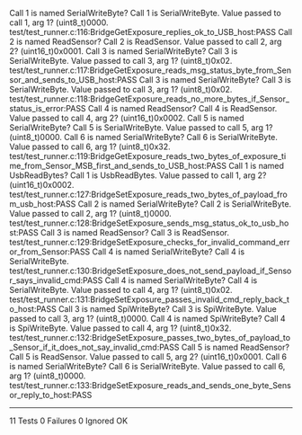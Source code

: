 Call 1 is named SerialWriteByte? Call 1 is SerialWriteByte.
Value passed to call 1, arg 1? (uint8_t)0000.
test/test_runner.c:116:BridgeGetExposure_replies_ok_to_USB_host:PASS
Call 2 is named ReadSensor? Call 2 is ReadSensor.
Value passed to call 2, arg 2? (uint16_t)0x0001.
Call 3 is named SerialWriteByte? Call 3 is SerialWriteByte.
Value passed to call 3, arg 1? (uint8_t)0x02.
test/test_runner.c:117:BridgeGetExposure_reads_msg_status_byte_from_Sensor_and_sends_to_USB_host:PASS
Call 3 is named SerialWriteByte? Call 3 is SerialWriteByte.
Value passed to call 3, arg 1? (uint8_t)0x02.
test/test_runner.c:118:BridgeGetExposure_reads_no_more_bytes_if_Sensor_status_is_error:PASS
Call 4 is named ReadSensor? Call 4 is ReadSensor.
Value passed to call 4, arg 2? (uint16_t)0x0002.
Call 5 is named SerialWriteByte? Call 5 is SerialWriteByte.
Value passed to call 5, arg 1? (uint8_t)0000.
Call 6 is named SerialWriteByte? Call 6 is SerialWriteByte.
Value passed to call 6, arg 1? (uint8_t)0x32.
test/test_runner.c:119:BridgeGetExposure_reads_two_bytes_of_exposure_time_from_Sensor_MSB_first_and_sends_to_USB_host:PASS
Call 1 is named UsbReadBytes? Call 1 is UsbReadBytes.
Value passed to call 1, arg 2? (uint16_t)0x0002.
test/test_runner.c:127:BridgeSetExposure_reads_two_bytes_of_payload_from_usb_host:PASS
Call 2 is named SerialWriteByte? Call 2 is SerialWriteByte.
Value passed to call 2, arg 1? (uint8_t)0000.
test/test_runner.c:128:BridgeSetExposure_sends_msg_status_ok_to_usb_host:PASS
Call 3 is named ReadSensor? Call 3 is ReadSensor.
test/test_runner.c:129:BridgeSetExposure_checks_for_invalid_command_error_from_Sensor:PASS
Call 4 is named SerialWriteByte? Call 4 is SerialWriteByte.
test/test_runner.c:130:BridgeSetExposure_does_not_send_payload_if_Sensor_says_invalid_cmd:PASS
Call 4 is named SerialWriteByte? Call 4 is SerialWriteByte.
Value passed to call 4, arg 1? (uint8_t)0x02.
test/test_runner.c:131:BridgeSetExposure_passes_invalid_cmd_reply_back_to_host:PASS
Call 3 is named SpiWriteByte? Call 3 is SpiWriteByte.
Value passed to call 3, arg 1? (uint8_t)0000.
Call 4 is named SpiWriteByte? Call 4 is SpiWriteByte.
Value passed to call 4, arg 1? (uint8_t)0x32.
test/test_runner.c:132:BridgeSetExposure_passes_two_bytes_of_payload_to_Sensor_if_it_does_not_say_invalid_cmd:PASS
Call 5 is named ReadSensor? Call 5 is ReadSensor.
Value passed to call 5, arg 2? (uint16_t)0x0001.
Call 6 is named SerialWriteByte? Call 6 is SerialWriteByte.
Value passed to call 6, arg 1? (uint8_t)0000.
test/test_runner.c:133:BridgeSetExposure_reads_and_sends_one_byte_Sensor_reply_to_host:PASS

-----------------------
11 Tests 0 Failures 0 Ignored 
OK
